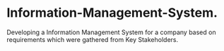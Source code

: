 # Information-Management-System.
Developing a Information Management System for a company based on requirements which were gathered from Key Stakeholders.
